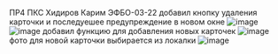 ПР4 ПКС Хидиров Карим ЭФБО-03-22
добавил кнопку удаления карточки и последуешее предупреждение в новом окне
![image](https://github.com/user-attachments/assets/6e6310ba-9dcc-4c5b-8a1b-525d2bd9c8a4)
![image](https://github.com/user-attachments/assets/3cbea78b-70e3-47d0-8785-4e4b4fef0b09)
добавил функцию для добавления новых карточек
![image](https://github.com/user-attachments/assets/56186e51-bd10-4085-8f94-ebcb6b5672b7)
фото для новой карточки выбирается из локалки
![image](https://github.com/user-attachments/assets/80685e70-9785-40bc-a7fb-319315a0af96)
